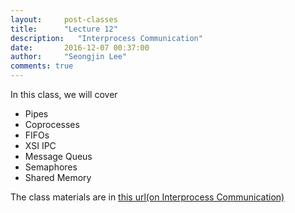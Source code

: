 ```yaml
---
layout:     post-classes
title:      "Lecture 12"
description:   "Interprocess Communication"
date:       2016-12-07 00:37:00
author:     "Seongjin Lee"
comments: true
---
```


In this class, we will cover

* Pipes
* Coprocesses
* FIFOs
* XSI IPC
* Message Queus
* Semaphores
* Shared Memory


The class materials are in [this url(on Interprocess Communication)](https://github.com/resourceful/lecture_sysprog/tree/master/11_ipc)


